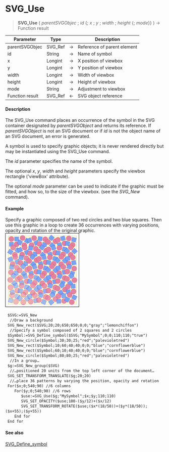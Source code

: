# SVG_Use

>**SVG_Use** ( *parentSVGObjec* ; *id* {; *x* ; *y* ; *width* ; *height* {; *mode*}} ) -> Function result

| Parameter | Type |  | Description |
| --- | --- | --- | --- |
| parentSVGObjec | SVG_Ref | &#8594; | Reference of parent element |
| id | String | &#8594; | Name of symbol |
| x | Longint | &#8594; | X position of viewbox |
| y | Longint | &#8594; | Y position of viewbox |
| width | Longint | &#8594; | Width of viewbox |
| height | Longint | &#8594; | Height of viewbox |
| mode | String | &#8594; | Adjustment to viewbox |
| Function result | SVG_Ref | &#8592; | SVG object reference |



#### Description 

The SVG\_Use command places an occurrence of the symbol in the SVG container designated by *parentSVGObject* and returns its reference. If *parentSVGObject* is not an SVG document or if *id* is not the object name of an SVG document, an error is generated.

A symbol is used to specify graphic objects; it is never rendered directly but may be instantiated using the SVG\_Use command.

The *id* parameter specifies the name of the symbol.

The optional *x*, *y*, *width* and *height* parameters specify the viewbox rectangle ('viewBox' attribute).

The optional *mode* parameter can be used to indicate if the graphic must be fitted, and how so, to the size of the viewbox. (see the *SVG\_New* command).

#### Example 

Specify a graphic composed of two red circles and two blue squares. Then use this graphic in a loop to create 36 occurrences with varying positions, opacity and rotation of the original graphic.  
![](../images/pict195636.en.png)

```4d
 $SVG:=SVG_New
  //Draw a background
 SVG_New_rect($SVG;20;20;650;650;0;0;"gray";"lemonchiffon")
  //Specify a symbol composed of 2 squares and 2 circles
 $Symbol:=SVG_Define_symbol($SVG;"MySymbol";0;0;110;110;"true")
 SVG_New_circle($Symbol;30;30;25;"red";"palevioletred")
 SVG_New_rect($Symbol;10;60;40;40;0;0;"blue";"cornflowerblue")
 SVG_New_rect($Symbol;60;10;40;40;0;0;"blue";"cornflowerblue")
 SVG_New_circle($Symbol;80;80;25;"red";"palevioletred")
  //In a group…
 $g:=SVG_New_group($SVG)
  //…positioned 20 units from the top left corner of the document…
 SVG_SET_TRANSFORM_TRANSLATE($g;20;20)
  //…place 36 patterns by varying the position, opacity and rotation
 For($x;0;540;90) //6 columns
    For($y;0;540;90) //6 rows
       $use:=SVG_Use($g;"MySymbol";$x;$y;110;110)
       SVG_SET_OPACITY($use;100-($y/12)+($x/12)
       SVG_SET_TRANSFORM_ROTATE($use;($x*(18/50))+($y*(18/50));($x+55);($y+55))
    End for
 End for
```

#### See also 

[SVG\_Define\_symbol](SVG_Define_symbol.md)  